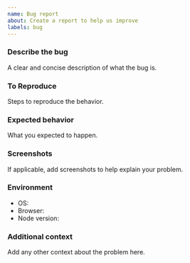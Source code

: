 ```yaml
---
name: Bug report
about: Create a report to help us improve
labels: bug
---
```


### Describe the bug
A clear and concise description of what the bug is.

### To Reproduce
Steps to reproduce the behavior.

### Expected behavior
What you expected to happen.

### Screenshots
If applicable, add screenshots to help explain your problem.

### Environment
- OS:
- Browser:
- Node version:

### Additional context
Add any other context about the problem here.


